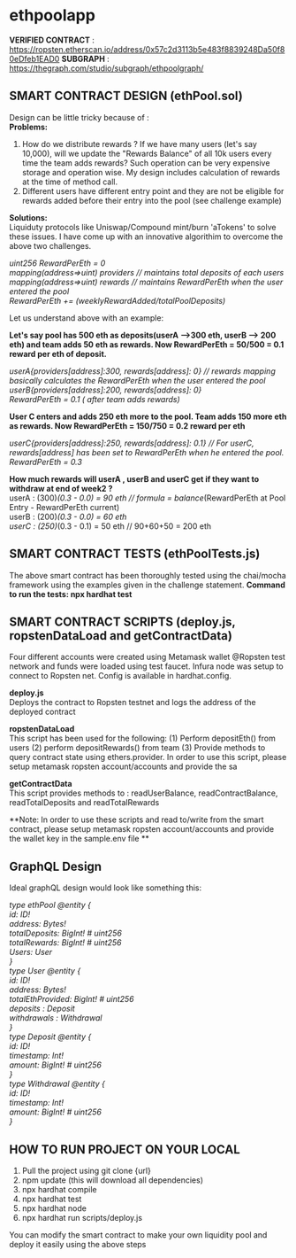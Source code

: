# ethpoolapp

**VERIFIED CONTRACT** : https://ropsten.etherscan.io/address/0x57c2d3113b5e483f8839248Da50f80eDfeb1EAD0
**SUBGRAPH** : https://thegraph.com/studio/subgraph/ethpoolgraph/

## SMART CONTRACT DESIGN (ethPool.sol)

Design can be little tricky because of : \
**Problems:** 
1. How do we distribute rewards ? If we have many users (let's say 10,000), will we update the "Rewards Balance" of all 10k users every time the team adds rewards?
   Such operation can be very expensive storage and operation wise. My design includes calculation of rewards at the time of method call.
2. Different users have different entry point and they are not be eligible for rewards added before their entry into the pool (see challenge example) 

**Solutions:** \
Liquiduty protocols like Uniswap/Compound mint/burn 'aTokens' to solve these issues. I have come up with an innovative algorithim to overcome the above two challenges. 

 *uint256 RewardPerEth = 0 \
  mapping(address=>uint) providers // maintains total deposits of each users \
  mapping(address=>uint) rewards  // maintains RewardPerEth when the user entered the pool \
  RewardPerEth += (weeklyRewardAdded/totalPoolDeposits)* 

 Let us understand above with an example: 
  
**Let's say pool has 500 eth as deposits(userA -->300 eth, userB --> 200 eth) and team adds 50 eth as rewards. Now RewardPerEth = 50/500 = 0.1 reward per eth 
  of deposit.**
   
   *userA{providers[address]:300, rewards[address]: 0} // rewards mapping basically calculates the RewardPerEth when the user entered the pool \
   userB{providers[address]:200, rewards[address]: 0} \
   RewardPerEth = 0.1 ( after team adds rewards)*
   
**User C enters and adds 250 eth more to the pool. Team adds 150 more eth as rewards. Now RewardPerEth = 150/750 = 0.2 reward per eth**   
   
   *userC{providers[address]:250, rewards[address]: 0.1} // For userC, rewards[address] has been set to RewardPerEth when he entered the pool. \
   RewardPerEth = 0.3*
 
**How much rewards will userA , userB and userC get if they want to withdraw at end of week2 ?** \
    userA : (300)*(0.3 - 0.0) = 90 eth // formula = balance*(RewardPerEth at Pool Entry - RewardPerEth current) \
    userB : (200)*(0.3 - 0.0) = 60 eth \
    userC : (250)*(0.3 - 0.1) = 50 eth // 90+60+50 = 200 eth

## SMART CONTRACT TESTS (ethPoolTests.js)

The above smart contract has been thoroughly tested using the chai/mocha framework using the examples given in the challenge statement. 
**Command to run the tests: npx hardhat test**

## SMART CONTRACT SCRIPTS (deploy.js, ropstenDataLoad and getContractData)

Four different accounts were created using Metamask wallet @Ropsten test network and funds were loaded using test faucet. Infura node was setup to connect to Ropsten net. Config is available in hardhat.config. 

**deploy.js** \
Deploys the contract to Ropsten testnet and logs the address of the deployed contract

**ropstenDataLoad** \
This script has been used for the following: (1) Perform depositEth() from users (2) perform depositRewards() from team (3) Provide methods to query contract state using ethers.provider. In order to use this script, please setup metamask ropsten account/accounts and provide the sa

**getContractData** \
This script provides methods to : readUserBalance, readContractBalance, readTotalDeposits and readTotalRewards

**Note: In order to use these scripts and read to/write from the smart contract, please setup metamask ropsten account/accounts and provide the wallet key in the sample.env file **

## GraphQL Design
Ideal graphQL design would look like something this:

*type ethPool @entity { \
  id: ID! \
  address: Bytes!     \
  totalDeposits: BigInt! # uint256     \
  totalRewards: BigInt! # uint256     \
  Users: User   \
}   \
type User @entity {   \
  id: ID!   \
  address: Bytes!  \
  totalEthProvided: BigInt! # uint256   \
  deposits : Deposit   \
  withdrawals : Withdrawal  \
} \
type Deposit @entity {  \
  id: ID!  \
  timestamp: Int!  \
  amount: BigInt! # uint256   \
}   \
type Withdrawal @entity {  \
  id: ID!  \
  timestamp: Int!  \
  amount: BigInt! # uint256  \
}*

## HOW TO RUN PROJECT ON YOUR LOCAL

1. Pull the project using git clone {url}
2. npm update (this will download all dependencies)
3. npx hardhat compile
4. npx hardhat test
5. npx hardhat node
6. npx hardhat run scripts/deploy.js

You can modify the smart contract to make your own liquidity pool and deploy it easily using the above steps




